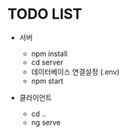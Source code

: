 # TODO LIST
* 서버
  * npm install
  * cd server
  * 데이터베이스 연결설정 (.env)
  * npm start

* 클라이언트
  * cd ..
  * ng serve

